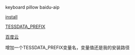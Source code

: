 keyboard
pillow
baidu-aip


[install](https://segmentfault.com/a/1190000015233393)

[TESSDATA_PREFIX](https://www.cnblogs.com/jianqingwang/p/6978724.html)

[百度云](https://cloud.baidu.com/campaign/Promotion2019mid/index.html?track=cp:npinzhuan|pf:pc|pp:npinzhuan-biaoti|pu:wenzineirong|ci:2019nzdc|kw:2128312)

增加一个TESSDATA_PREFIX变量名，变量值还是我的安装路径